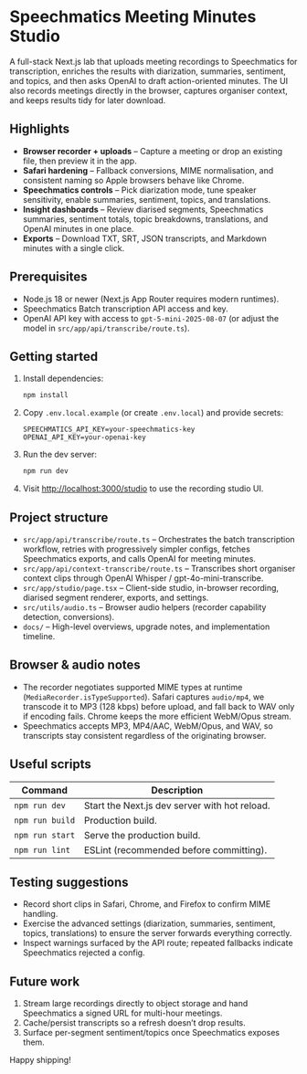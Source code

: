 # Speechmatics Meeting Minutes Studio

A full-stack Next.js lab that uploads meeting recordings to Speechmatics for transcription, enriches the results with diarization, summaries, sentiment, and topics, and then asks OpenAI to draft action-oriented minutes. The UI also records meetings directly in the browser, captures organiser context, and keeps results tidy for later download.

## Highlights
- **Browser recorder + uploads** – Capture a meeting or drop an existing file, then preview it in the app.
- **Safari hardening** – Fallback conversions, MIME normalisation, and consistent naming so Apple browsers behave like Chrome.
- **Speechmatics controls** – Pick diarization mode, tune speaker sensitivity, enable summaries, sentiment, topics, and translations.
- **Insight dashboards** – Review diarised segments, Speechmatics summaries, sentiment totals, topic breakdowns, translations, and OpenAI minutes in one place.
- **Exports** – Download TXT, SRT, JSON transcripts, and Markdown minutes with a single click.

## Prerequisites
- Node.js 18 or newer (Next.js App Router requires modern runtimes).
- Speechmatics Batch transcription API access and key.
- OpenAI API key with access to `gpt-5-mini-2025-08-07` (or adjust the model in `src/app/api/transcribe/route.ts`).

## Getting started
1. Install dependencies:
   ```bash
   npm install
   ```
2. Copy `.env.local.example` (or create `.env.local`) and provide secrets:
   ```dotenv
   SPEECHMATICS_API_KEY=your-speechmatics-key
   OPENAI_API_KEY=your-openai-key
   ```
3. Run the dev server:
   ```bash
   npm run dev
   ```
4. Visit [http://localhost:3000/studio](http://localhost:3000/studio) to use the recording studio UI.

## Project structure
- `src/app/api/transcribe/route.ts` – Orchestrates the batch transcription workflow, retries with progressively simpler configs, fetches Speechmatics exports, and calls OpenAI for meeting minutes.
- `src/app/api/context-transcribe/route.ts` – Transcribes short organiser context clips through OpenAI Whisper / gpt-4o-mini-transcribe.
- `src/app/studio/page.tsx` – Client-side studio, in-browser recording, diarised segment renderer, exports, and settings.
- `src/utils/audio.ts` – Browser audio helpers (recorder capability detection, conversions).
- `docs/` – High-level overviews, upgrade notes, and implementation timeline.

## Browser & audio notes
- The recorder negotiates supported MIME types at runtime (`MediaRecorder.isTypeSupported`). Safari captures `audio/mp4`, we transcode it to MP3 (128 kbps) before upload, and fall back to WAV only if encoding fails. Chrome keeps the more efficient WebM/Opus stream.
- Speechmatics accepts MP3, MP4/AAC, WebM/Opus, and WAV, so transcripts stay consistent regardless of the originating browser.

## Useful scripts
| Command | Description |
| --- | --- |
| `npm run dev` | Start the Next.js dev server with hot reload. |
| `npm run build` | Production build. |
| `npm run start` | Serve the production build. |
| `npm run lint` | ESLint (recommended before committing). |

## Testing suggestions
- Record short clips in Safari, Chrome, and Firefox to confirm MIME handling.
- Exercise the advanced settings (diarization, summaries, sentiment, topics, translations) to ensure the server forwards everything correctly.
- Inspect warnings surfaced by the API route; repeated fallbacks indicate Speechmatics rejected a config.

## Future work
1. Stream large recordings directly to object storage and hand Speechmatics a signed URL for multi-hour meetings.
2. Cache/persist transcripts so a refresh doesn’t drop results.
3. Surface per-segment sentiment/topics once Speechmatics exposes them.

Happy shipping!

